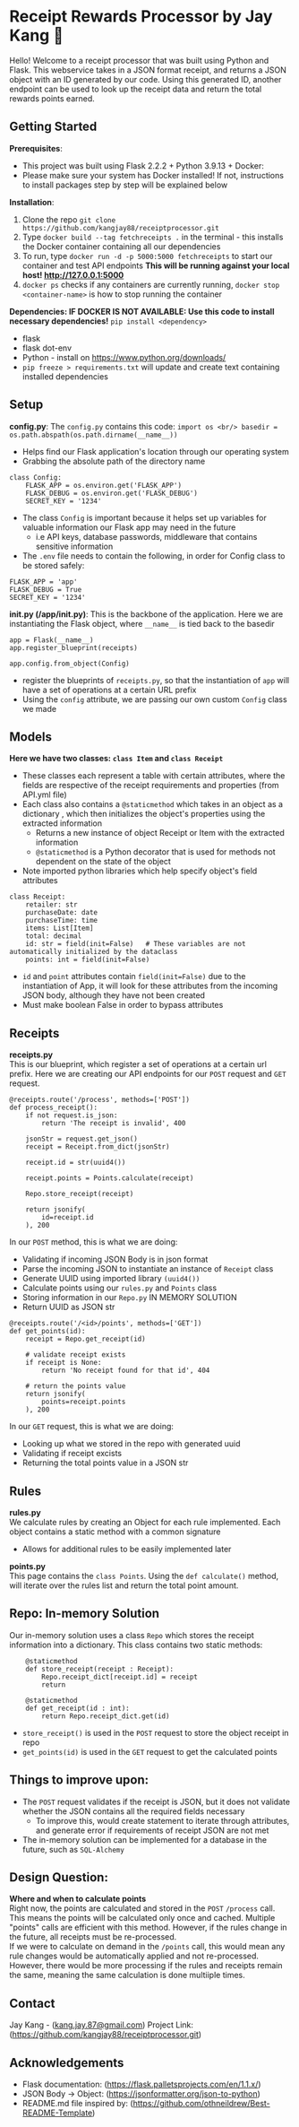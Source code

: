 # Receipt Rewards Processor by Jay Kang :dog:
Hello! Welcome to a receipt processor that was built using Python and Flask. This webservice takes in a JSON format receipt, and returns a JSON object with an ID generated by our code. Using this generated ID, another endpoint can be used to look up the receipt data and return the total rewards points earned.

## Getting Started
**Prerequisites**:
* This project was built using Flask 2.2.2 + Python 3.9.13 + Docker:
* Please make sure your system has Docker installed! If not, instructions to install packages step by step will be explained below

**Installation**:
1. Clone the repo `git clone https://github.com/kangjay88/receiptprocessor.git `
2. Type `docker build --tag fetchreceipts .` in the terminal - this installs the Docker container containing all our dependencies 
3. To run, type `docker run -d -p 5000:5000 fetchreceipts` to start our container and test API endpoints
**This will be running against your local host! http://127.0.0.1:5000**
4. `docker ps` checks if any containers are currently running, `docker stop <container-name>` is how to stop running the container

**Dependencies: IF DOCKER IS NOT AVAILABLE: Use this code to install necessary dependencies!**
`pip install <dependency>`
* flask
* flask dot-env
* Python - install on https://www.python.org/downloads/
* `pip freeze > requirements.txt` will update and create text containing installed dependencies

## Setup
**config.py**:
The `config.py` contains this code: `import os <br/> basedir = os.path.abspath(os.path.dirname(__name__))`
* Helps find our Flask application's location through our operating system
* Grabbing the absolute path of the directory name
```
class Config:
    FLASK_APP = os.environ.get('FLASK_APP')  
    FLASK_DEBUG = os.environ.get('FLASK_DEBUG') 
    SECRET_KEY = '1234'
```
* The class `Config` is important because it helps set up variables for valuable information our Flask app may need in the future
  * i.e API keys, database passwords, middleware that contains sensitive information
* The `.env` file needs to contain the following, in order for Config class to be stored safely:
```
FLASK_APP = 'app'  
FLASK_DEBUG = True 
SECRET_KEY = '1234'
```

**__init__.py (/app/__init__.py)**:
This is the backbone of the application. Here we are instantiating the Flask object, where `__name__` is tied back to the basedir
```
app = Flask(__name__)
app.register_blueprint(receipts)

app.config.from_object(Config)
```
* register the blueprints of `receipts.py`, so that the instantiation of `app` will have a set of operations at a certain URL prefix 
* Using the `config` attribute, we are passing our own custom `Config` class we made 


## Models 
**Here we have two classes: `class Item` and `class Receipt`**
* These classes each represent a table with certain attributes, where the fields are respective of the receipt requirements and properties (from API.yml file)
* Each class also contains a `@staticmethod` which takes in an object as a dictionary , which then initializes the object's properties using the extracted information
  * Returns a new instance of object Receipt or Item with the extracted information
  * `@staticmethod` is a Python decorator that is used for methods not dependent on the state of the object
* Note imported python libraries which help specify object's field attributes
```
class Receipt:
    retailer: str
    purchaseDate: date
    purchaseTime: time
    items: List[Item]
    total: decimal
    id: str = field(init=False)   # These variables are not automatically initialized by the dataclass
    points: int = field(init=False)
```
* `id` and `point` attributes contain `field(init=False)` due to the instantiation of App, it will look for these attributes from the incoming JSON body, although they have not been created
* Must make boolean False in order to bypass attributes

## Receipts
**receipts.py** <br/>
This is our blueprint, which register a set of operations at a certain url prefix. Here we are creating our API endpoints for our `POST` request and `GET` request.
```
@receipts.route('/process', methods=['POST'])
def process_receipt():
    if not request.is_json:
        return 'The receipt is invalid', 400

    jsonStr = request.get_json()
    receipt = Receipt.from_dict(jsonStr)

    receipt.id = str(uuid4())

    receipt.points = Points.calculate(receipt)

    Repo.store_receipt(receipt)

    return jsonify(
        id=receipt.id
    ), 200

```
In our `POST` method, this is what we are doing:
* Validating if incoming JSON Body is in json format
* Parse the incoming JSON to instantiate an instance of `Receipt` class
* Generate UUID using imported library `(uuid4())`
* Calculate points using our `rules.py` and `Points` class
* Storing information in our `Repo.py` IN MEMORY SOLUTION
* Return UUID as JSON str 

```
@receipts.route('/<id>/points', methods=['GET'])
def get_points(id):
    receipt = Repo.get_receipt(id)

    # validate receipt exists
    if receipt is None:
        return 'No receipt found for that id', 404

    # return the points value
    return jsonify(
        points=receipt.points
    ), 200
```
In our `GET` request, this is what we are doing:
* Looking up what we stored in the repo with generated uuid
* Validating if receipt excists
* Returning the total points value in a JSON str

## Rules
**rules.py** <br/>
We calculate rules by creating an Object for each rule implemented. Each object contains a static method with a common signature <br/>
* Allows for additional rules to be easily implemented later 

**points.py** <br/>
This page contains the `class Points`. Using the `def calculate()` method, will iterate over the rules list and return the total point amount. 

## Repo: In-memory Solution
Our in-memory solution uses a class `Repo` which stores the receipt information into a dictionary. This class contains two static methods: 
```
    @staticmethod
    def store_receipt(receipt : Receipt):
        Repo.receipt_dict[receipt.id] = receipt
        return

    @staticmethod
    def get_receipt(id : int):
        return Repo.receipt_dict.get(id)
```
* `store_receipt()` is used in the `POST` request to store the object receipt in repo
* `get_points(id)` is used in the `GET` request to get the calculated points

## Things to improve upon:
* The `POST` request validates if the receipt is JSON, but it does not validate whether the JSON contains all the required fields necessary <br/>
  * To improve this, would create statement to iterate through attributes, and generate error if requirements of receipt JSON are not met
* The in-memory solution can be implemented for a database in the future, such as `SQL-Alchemy`

## Design Question:
**Where and when to calculate points** <br/>
Right now, the points are calculated and stored in the `POST` `/process` call. This means the points will be calculated only once and cached. Multiple "points" calls are efficient with this method. However, if the rules change in the future, all receipts must be re-processed. <br />
If we were to calculate on demand in the `/points` call, this would mean any rule changes would be automatically applied and not re-processed. However, there would be more processing if the rules and receipts remain the same, meaning the same calculation is done multiiple times.

## Contact
Jay Kang - (kang.jay.87@gmail.com)
Project Link: (https://github.com/kangjay88/receiptprocessor.git)

## Acknowledgements
* Flask documentation: (https://flask.palletsprojects.com/en/1.1.x/)
* JSON Body -> Object: (https://jsonformatter.org/json-to-python)
* README.md file inspired by: (https://github.com/othneildrew/Best-README-Template)
